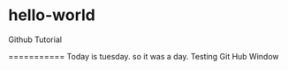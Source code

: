 # hello-world
Github Tutorial

===========
Today is tuesday. so it was a day.
Testing Git Hub Window